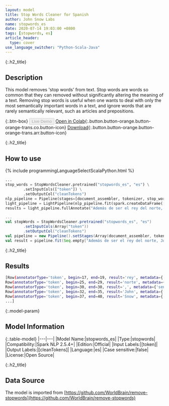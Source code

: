 ```yaml
---
layout: model
title: Stop Words Cleaner for Spanish
author: John Snow Labs
name: stopwords_es
date: 2020-07-14 19:03:00 +0800
tags: [stopwords, es]
article_header:
  type: cover
use_language_switcher: "Python-Scala-Java"
---
```


{:.h2_title}
## Description
This model removes 'stop words' from text. Stop words are words so common that they can removed without significantly altering the meaning of a text. Removing stop words is useful when one wants to deal with only the most semantically important words in a text, and ignore words that are rarely semantically relevant, such as articles and prepositions.

{:.btn-box}
<button class="button button-orange" disabled>Live Demo</button>
[Open in Colab](https://github.com/JohnSnowLabs/spark-nlp-workshop/blob/b2eb08610dd49d5b15077cc499a94b4ec1e8b861/jupyter/annotation/english/stop-words/StopWordsCleaner.ipynb){:.button.button-orange.button-orange-trans.co.button-icon}
[Download](https://s3.amazonaws.com/auxdata.johnsnowlabs.com/public/models/stopwords_es_es_2.5.4_2.4_1594742441303.zip){:.button.button-orange.button-orange-trans.arr.button-icon}

{:.h2_title}
## How to use

<div class="tabs-box" markdown="1">

{% include programmingLanguageSelectScalaPython.html %}

```python
...
stop_words = StopWordsCleaner.pretrained("stopwords_es", "es") \
        .setInputCols(["token"]) \
        .setOutputCol("cleanTokens")
nlp_pipeline = Pipeline(stages=[document_assembler, tokenizer, stop_words])
light_pipeline = LightPipeline(nlp_pipeline.fit(spark.createDataFrame([['']]).toDF("text")))
results = light_pipeline.fullAnnotate("Además de ser el rey del norte, John Snow es un médico inglés y líder en el desarrollo de la anestesia y la higiene médica.")
```

```scala
...
val stopWords = StopWordsCleaner.pretrained("stopwords_es", "es")
        .setInputCols(Array("token"))
        .setOutputCol("cleanTokens")
val pipeline = new Pipeline().setStages(Array(document_assembler, tokenizer, stopWords))
val result = pipeline.fit(Seq.empty["Además de ser el rey del norte, John Snow es un médico inglés y líder en el desarrollo de la anestesia y la higiene médica."].toDS.toDF("text")).transform(data)
```

{:.h2_title}
## Results

```bash
[Row(annotatorType='token', begin=17, end=19, result='rey', metadata={'sentence': '0'}, embeddings=[]),
Row(annotatorType='token', begin=25, end=29, result='norte', metadata={'sentence': '0'}, embeddings=[]),
Row(annotatorType='token', begin=30, end=30, result=',', metadata={'sentence': '0'}, embeddings=[]),
Row(annotatorType='token', begin=32, end=35, result='John', metadata={'sentence': '0'}, embeddings=[]),
Row(annotatorType='token', begin=37, end=40, result='Snow', metadata={'sentence': '0'}, embeddings=[]),
...]
```

{:.model-param}
## Model Information

{:.table-model}
|---|---|
|Model Name:|stopwords_es|
|Type:|stopwords|
|Compatibility:|Spark NLP 2.5.4+|
|Edition:|Official|
|Input Labels:|[token]|
|Output Labels:|[cleanTokens]|
|Language:|es|
|Case sensitive:|false|
|License:|Open Source|

{:.h2_title}
## Data Source
The model is imported from [https://github.com/WorldBrain/remove-stopwords](https://github.com/WorldBrain/remove-stopwords)